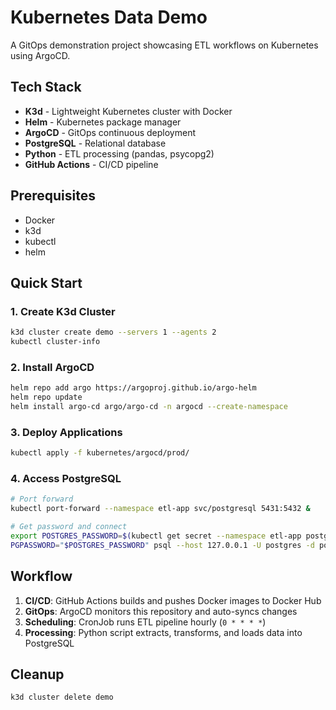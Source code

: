 # Kubernetes Data Demo

A GitOps demonstration project showcasing ETL workflows on Kubernetes using ArgoCD.

## Tech Stack

- **K3d** - Lightweight Kubernetes cluster with Docker
- **Helm** - Kubernetes package manager
- **ArgoCD** - GitOps continuous deployment
- **PostgreSQL** - Relational database
- **Python** - ETL processing (pandas, psycopg2)
- **GitHub Actions** - CI/CD pipeline

## Prerequisites

- Docker
- k3d
- kubectl
- helm

## Quick Start

### 1. Create K3d Cluster
```bash
k3d cluster create demo --servers 1 --agents 2
kubectl cluster-info
```

### 2. Install ArgoCD
```bash
helm repo add argo https://argoproj.github.io/argo-helm
helm repo update
helm install argo-cd argo/argo-cd -n argocd --create-namespace
```

### 3. Deploy Applications
```bash
kubectl apply -f kubernetes/argocd/prod/
```

### 4. Access PostgreSQL
```bash
# Port forward
kubectl port-forward --namespace etl-app svc/postgresql 5431:5432 &

# Get password and connect
export POSTGRES_PASSWORD=$(kubectl get secret --namespace etl-app postgresql -o jsonpath="{.data.postgres-password}" | base64 -d)
PGPASSWORD="$POSTGRES_PASSWORD" psql --host 127.0.0.1 -U postgres -d postgres -p 5431
```

## Workflow

1. **CI/CD**: GitHub Actions builds and pushes Docker images to Docker Hub
2. **GitOps**: ArgoCD monitors this repository and auto-syncs changes
3. **Scheduling**: CronJob runs ETL pipeline hourly (`0 * * * *`)
4. **Processing**: Python script extracts, transforms, and loads data into PostgreSQL

## Cleanup

```bash
k3d cluster delete demo
```